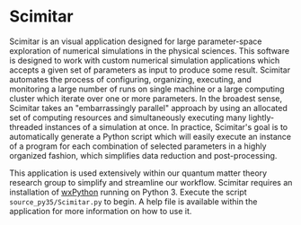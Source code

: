 # Scimitar
Scimitar is an visual application designed for large parameter-space exploration of numerical simulations in the physical sciences. This software is designed to work with custom numerical simulation applications which accepts a given set of parameters as input to produce some result. Scimitar automates the process of configuring, organizing, executing, and monitoring a large number of runs on single machine or a large computing cluster which iterate over one or more parameters. In the broadest sense, Scimitar takes an "embarrassingly parallel" approach by using an allocated set of computing resources and simultaneously executing many lightly-threaded instances of a simulation at once. In practice, Scimitar's goal is to automatically generate a Python script which will easily execute an instance of a program for each combination of selected parameters in a highly organized fashion, which simplifies data reduction and post-processing.

This application is used extensively within our quantum matter theory research group to simplify and streamline our workflow. Scimitar requires an installation of [wxPython](wxpython.org) running on Python 3. Execute the script `source_py35/Scimitar.py` to begin. A help file is available within the application for more information on how to use it.
